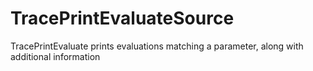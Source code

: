 # TracePrintEvaluateSource
TracePrintEvaluate prints evaluations matching a parameter, along with additional information
